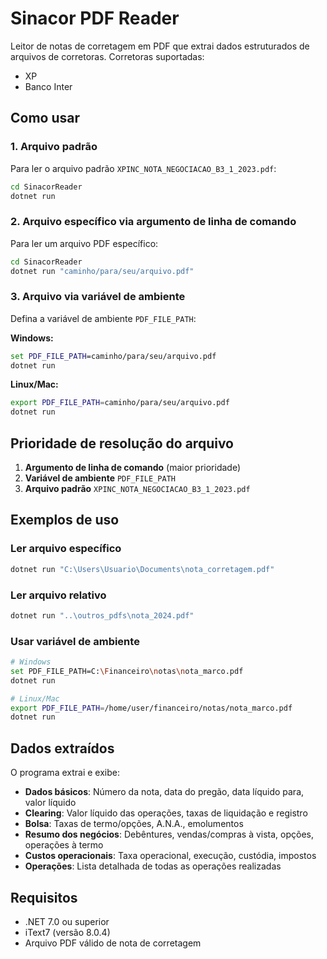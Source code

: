 # Sinacor PDF Reader

Leitor de notas de corretagem em PDF que extrai dados estruturados de arquivos de corretoras.
Corretoras suportadas:
- XP
- Banco Inter

## Como usar

### 1. Arquivo padrão
Para ler o arquivo padrão `XPINC_NOTA_NEGOCIACAO_B3_1_2023.pdf`:

```bash
cd SinacorReader
dotnet run
```

### 2. Arquivo específico via argumento de linha de comando
Para ler um arquivo PDF específico:

```bash
cd SinacorReader
dotnet run "caminho/para/seu/arquivo.pdf"
```

### 3. Arquivo via variável de ambiente
Defina a variável de ambiente `PDF_FILE_PATH`:

**Windows:**
```cmd
set PDF_FILE_PATH=caminho/para/seu/arquivo.pdf
dotnet run
```

**Linux/Mac:**
```bash
export PDF_FILE_PATH=caminho/para/seu/arquivo.pdf
dotnet run
```

## Prioridade de resolução do arquivo

1. **Argumento de linha de comando** (maior prioridade)
2. **Variável de ambiente** `PDF_FILE_PATH`
3. **Arquivo padrão** `XPINC_NOTA_NEGOCIACAO_B3_1_2023.pdf`

## Exemplos de uso

### Ler arquivo específico
```bash
dotnet run "C:\Users\Usuario\Documents\nota_corretagem.pdf"
```

### Ler arquivo relativo
```bash
dotnet run "..\outros_pdfs\nota_2024.pdf"
```

### Usar variável de ambiente
```bash
# Windows
set PDF_FILE_PATH=C:\Financeiro\notas\nota_marco.pdf
dotnet run

# Linux/Mac
export PDF_FILE_PATH=/home/user/financeiro/notas/nota_marco.pdf
dotnet run
```

## Dados extraídos

O programa extrai e exibe:

- **Dados básicos**: Número da nota, data do pregão, data líquido para, valor líquido
- **Clearing**: Valor líquido das operações, taxas de liquidação e registro
- **Bolsa**: Taxas de termo/opções, A.N.A., emolumentos
- **Resumo dos negócios**: Debêntures, vendas/compras à vista, opções, operações à termo
- **Custos operacionais**: Taxa operacional, execução, custódia, impostos
- **Operações**: Lista detalhada de todas as operações realizadas

## Requisitos

- .NET 7.0 ou superior
- iText7 (versão 8.0.4)
- Arquivo PDF válido de nota de corretagem 
